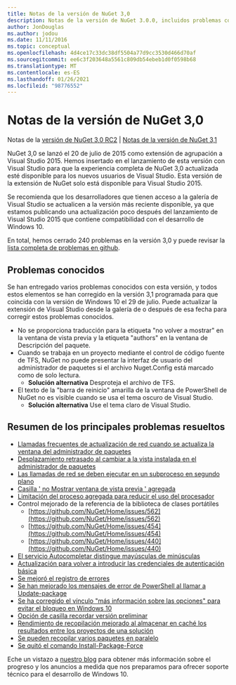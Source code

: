 ```yaml
---
title: Notas de la versión de NuGet 3,0
description: Notas de la versión de NuGet 3.0.0, incluidos problemas conocidos, correcciones de errores, características agregadas y DCR.
author: JonDouglas
ms.author: jodou
ms.date: 11/11/2016
ms.topic: conceptual
ms.openlocfilehash: 4d4ce17c33dc38df5504a77d9cc3530d466d70af
ms.sourcegitcommit: ee6c3f203648a5561c809db54ebeb1d0f0598b68
ms.translationtype: MT
ms.contentlocale: es-ES
ms.lasthandoff: 01/26/2021
ms.locfileid: "98776552"
---
```

# <a name="nuget-30-release-notes"></a>Notas de la versión de NuGet 3,0

Notas de la [versión de NuGet 3,0 RC2](../release-notes/nuget-3.0-RC2.md)  |  [Notas de la versión de NuGet 3,1](../release-notes/nuget-3.1.md)

NuGet 3,0 se lanzó el 20 de julio de 2015 como extensión de agrupación a Visual Studio 2015. Hemos insertado en el lanzamiento de esta versión con Visual Studio para que la experiencia completa de NuGet 3,0 actualizada esté disponible para los nuevos usuarios de Visual Studio. Esta versión de la extensión de NuGet solo está disponible para Visual Studio 2015.

Se recomienda que los desarrolladores que tienen acceso a la galería de Visual Studio se actualicen a la versión más reciente disponible, ya que estamos publicando una actualización poco después del lanzamiento de Visual Studio 2015 que contiene compatibilidad con el desarrollo de Windows 10.

En total, hemos cerrado 240 problemas en la versión 3,0 y puede revisar la [lista completa de problemas en github](https://github.com/NuGet/Home/issues?q=milestone%3A3.0.0-RTM+is%3Aclosed).

## <a name="known-issues"></a>Problemas conocidos

Se han entregado varios problemas conocidos con esta versión, y todos estos elementos se han corregido en la versión 3,1 programada para que coincida con la versión de Windows 10 el 29 de julio.  Puede actualizar la extensión de Visual Studio desde la galería de o después de esa fecha para corregir estos problemas conocidos.

*  No se proporciona traducción para la etiqueta "no volver a mostrar" en la ventana de vista previa y la etiqueta "authors" en la ventana de Descripción del paquete.
*  Cuando se trabaja en un proyecto mediante el control de código fuente de TFS, NuGet no puede presentar la interfaz de usuario del administrador de paquetes si el archivo Nuget.Config está marcado como de solo lectura.
   * **Solución alternativa** Desproteja el archivo de TFS.
*  El texto de la "barra de reinicio" amarilla de la ventana de PowerShell de NuGet no es visible cuando se usa el tema oscuro de Visual Studio.
   * **Solución alternativa** Use el tema claro de Visual Studio.


## <a name="summary-of-top-issues-resolved"></a>Resumen de los principales problemas resueltos

* [Llamadas frecuentes de actualización de red cuando se actualiza la ventana del administrador de paquetes](https://github.com/NuGet/Home/issues/515)
* [Desplazamiento retrasado al cambiar a la vista instalada en el administrador de paquetes](https://github.com/NuGet/Home/issues/519)
* [Las llamadas de red se deben ejecutar en un subproceso en segundo plano](https://github.com/NuGet/Home/issues/516)
* [Casilla ' no Mostrar ventana de vista previa ' agregada](https://github.com/NuGet/Home/issues/566)
* [Limitación del proceso agregada para reducir el uso del procesador](https://github.com/NuGet/Home/issues/356)
* Control mejorado de la referencia de la biblioteca de clases portátiles
    * [https://github.com/NuGet/Home/issues/562](https://github.com/NuGet/Home/issues/562)
    * [https://github.com/NuGet/Home/issues/454](https://github.com/NuGet/Home/issues/454)
    * [https://github.com/NuGet/Home/issues/440](https://github.com/NuGet/Home/issues/440)
* [El servicio Autocompletar distingue mayúsculas de minúsculas](https://github.com/NuGet/Home/issues/198)
* [Actualización para volver a introducir las credenciales de autenticación básica](https://github.com/NuGet/Home/issues/456)
* [Se mejoró el registro de errores](https://github.com/NuGet/Home/issues/407)
* [Se han mejorado los mensajes de error de PowerShell al llamar a Update-package](https://github.com/NuGet/Home/issues/5)
* [Se ha corregido el vínculo "más información sobre las opciones" para evitar el bloqueo en Windows 10](https://github.com/NuGet/Home/issues/822)
* [Opción de casilla recordar versión preliminar](https://github.com/NuGet/Home/issues/732)
* [Rendimiento de recopilación mejorado al almacenar en caché los resultados entre los proyectos de una solución](https://github.com/NuGet/Home/issues/721)
* [Se pueden recopilar varios paquetes en paralelo](https://github.com/NuGet/Home/issues/713)
* [Se quitó el comando Install-Package-Force](https://github.com/NuGet/Home/issues/697)

Eche un vistazo a [nuestro blog](http://blog.nuget.org) para obtener más información sobre el progreso y los anuncios a medida que nos preparamos para ofrecer soporte técnico para el desarrollo de Windows 10.